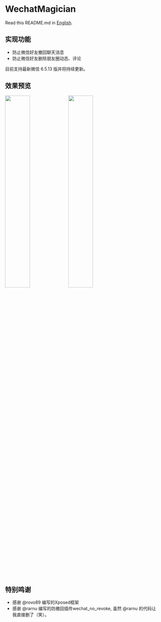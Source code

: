 # WechatMagician

Read this README.md in [English](https://github.com/Gh0u1L5/WechatMagician/blob/master/README.en.md).

## 实现功能
* 防止微信好友撤回聊天消息
* 防止微信好友删除朋友圈动态、评论

目前支持最新微信 6.5.13 版并将持续更新。

## 效果预览
<img src="https://github.com/Gh0u1L5/WechatMagician/raw/master/image/sample-1.png" width="40%" /> <img src="https://github.com/Gh0u1L5/WechatMagician/raw/master/image/sample-2.png" width="40%" />

## 特别鸣谢
* 感谢 @rovo89 编写的Xposed框架
* 感谢 @rarnu 编写的防撤回插件wechat_no_revoke, 虽然 @rarnu 的代码让我直接删了（笑）。
